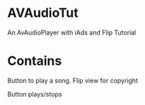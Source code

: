 AVAudioTut
==========

An AvAudioPlayer with iAds and Flip Tutorial

Contains
=========

Button to play a song.
Flip view for copyright

Button plays/stops